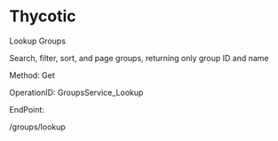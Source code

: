 #     Thycotic


Lookup Groups

Search, filter, sort, and page groups, returning only group ID and name

Method: Get

OperationID: GroupsService_Lookup

EndPoint:

/groups/lookup
